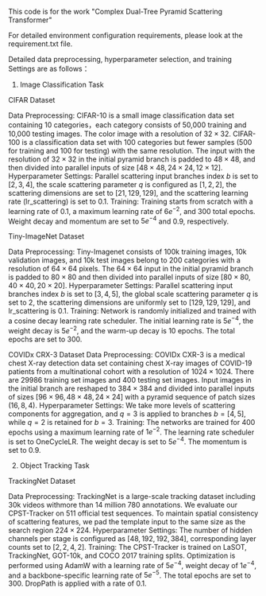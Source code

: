 This code is for the work "Complex Dual-Tree Pyramid Scattering Transformer"

For detailed environment configuration requirements, please look at the requirement.txt file.

Detailed data preprocessing, hyperparameter selection, and training Settings are as follows：

1. Image Classification Task

CIFAR Dataset 

Data Preprocessing: CIFAR-10 is a small image classification data set containing 10 categories，each category consists of 50,000 training and 10,000 testing images. The color image with a resolution of $32×32$. CIFAR-100 is a classification data set with 100 categories but fewer samples (500 for training and 100 for testing) with the same resolution. The input with the resolution of $32×32$ in the initial pyramid branch is padded to $48×48$, and then divided into parallel inputs of size $[48×48, 24×24, 12×12]$.
Hyperparameter Settings: Parallel scattering input branches index $b$ is set to $[2,3,4]$, the scale scattering parameter $q$ is configured as $[1,2,2]$, the scattering dimensions are set to $[21,129,129]$, and the scattering learning rate (lr\_scattering) is set to $0.1$.
Training: Training starts from scratch with a learning rate of $0.1$, a maximum learning rate of $6e^{-2}$, and 300 total epochs. Weight decay and momentum are set to $5e^{-4}$ and $0.9$, respectively.

Tiny-ImageNet Dataset

Data Preprocessing: Tiny-Imagenet consists of 100k training images, 10k validation images, and 10k test images belong to 200 categories with a resolution of $64×64$ pixels. The $64×64$ input in the initial pyramid branch is padded to $80×80$ and then divided into parallel inputs of size $[80×80, 40×40, 20×20]$. 
Hyperparameter Settings: Parallel scattering input branches index $b$ is set to $[3,4,5]$, the global scale scattering parameter $q$ is set to $2$, the scattering dimensions are uniformly set to $[129,129,129]$, and lr\_scattering is $0.1$.
Training: Network is randomly initialized and trained with a cosine decay learning rate scheduler. The initial learning rate is $5e^{-4}$, the weight decay is $5e^{-2}$, and the warm-up decay is $10$ epochs. The total epochs are set to 300. 

COVIDx CRX-3 Dataset
Data Preprocessing: COVIDx CXR-3 is a medical chest X-ray detection data set containing chest X-ray images of COVID-19 patients from a multinational cohort with a resolution of $1024×1024$. There are 29986 training set images and 400 testing set images. Input images in the initial branch are reshaped to $384×384$ and divided into parallel inputs of sizes $[96×96, 48×48, 24×24]$ with a pyramid sequence of patch sizes $(16, 8, 4)$.
Hyperparameter Settings: We take more levels of scattering components for aggregation, and $q=3$ is applied to branches $b=[4,5]$, while $q=2$ is retained for $b=3$.
Training: The networks are trained for $400$ epochs using a maximum learning rate of $1e^{-2}$. The learning rate scheduler is set to OneCycleLR. The weight decay is set to $5e^{-4}$. The momentum is set to $0.9$.  

2. Object Tracking Task
   
TrackingNet Dataset

Data Preprocessing: TrackingNet is a large-scale tracking dataset including 30k videos withmore than 14 million 780 annotations. We evaluate our CPST-Tracker on 511 official test sequences. To maintain spatial consistency of scattering features, we pad the template input to the same size as the search region $224×224$. 
Hyperparameter Settings: The number of hidden channels per stage is configured as $[48, 192, 192, 384]$, corresponding layer counts set to $[2, 2, 4, 2]$.
Training: The CPST-Tracker is trained on LaSOT, TrackingNet, GOT-10k, and COCO 2017 training splits. Optimization is performed using AdamW with a learning rate of $5e^{-4}$, weight decay of $1e^{-4}$, and a backbone-specific learning rate of $5e^{-5}$. The total epochs are set to 300. DropPath is applied with a rate of $0.1$.
